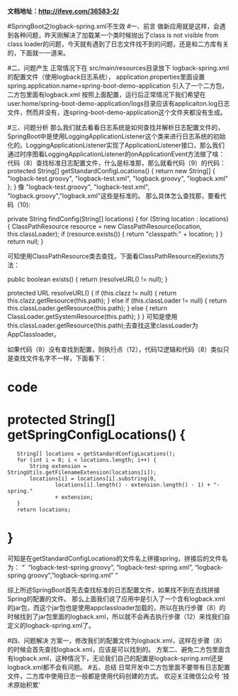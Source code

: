 **文档地址：http://ifeve.com/36583-2/**

#SpringBoot之logback-spring.xml不生效
#一、前言
做新应用就是这样，会遇到各种问题，昨天刚解决了加载某一个类时候抛出了class is not visible from class loader的问题，今天就有遇到了日志文件找不到的问题，还是和二方库有关的，下面就一一道来。

#二、问题产生
正常情况下在 src/main/resources目录放下 logback-spring.xml的配置文件（使用logback日志系统），
application.properties里面设置 spring.application.name=spring-boot-demo-application
引入了一个二方包，二方包里面有logback.xml
按照上面配置，运行后正常情况下我们希望在 user.home/spring-boot-demo-application/logs目录应该有applicaiton.log日志文件，然而并没有，连spring-boot-demo-application这个文件夹都没有生成。

#三、问题分析
那么我们就去看看日志系统是如何查找并解析日志配置文件的，SpringBoot中是使用LoggingApplicationListener这个类来进行日志系统的初始化的。LoggingApplicationListener实现了ApplicationListener接口，那么我们通过时序图看LoggingApplicationListener的onApplicationEvent方法做了啥：
代码（8）查找标准日志配置文件，什么是标准那，那么就看代码（9）的代码：
   protected String[] getStandardConfigLocations() {
       return new String[] { "logback-test.groovy", "logback-test.xml", "logback.groovy",
               "logback.xml" };
   }
像 "logback-test.groovy", "logback-test.xml", "logback.groovy","logback.xml"这些是标准的。
那么具体怎么查找那，要看代码（10):

   private String findConfig(String[] locations) {
       for (String location : locations) {
           ClassPathResource resource = new ClassPathResource(location,
                   this.classLoader);
           if (resource.exists()) {
               return "classpath:" + location;
           }
       }
       return null;
   }

可知使用ClassPathResource类去查找，下面看ClassPathResource的exists方法：

   public boolean exists() {
       return (resolveURL() != null);
   }

   
   protected URL resolveURL() {
       if (this.clazz != null) {
           return this.clazz.getResource(this.path);
       }
       else if (this.classLoader != null) {
           return this.classLoader.getResource(this.path);
       }
       else {
           return ClassLoader.getSystemResource(this.path);
       }
   }
可知是使用 this.classLoader.getResource(this.path);去查找这里classLoader为AppClassloader。

如果代码（8）没有查找到配置，则执行点（12），代码12逻辑和代码（8）类似只是查找文件名字不一样，下面看下：

# code 
#   protected String[] getSpringConfigLocations() {
       String[] locations = getStandardConfigLocations();
       for (int i = 0; i < locations.length; i++) {
           String extension = StringUtils.getFilenameExtension(locations[i]);
           locations[i] = locations[i].substring(0,
                   locations[i].length() - extension.length() - 1) + "-spring."
                   + extension;
       }
       return locations;
#   }


可知是在getStandardConfigLocations的文件名上拼接spring，拼接后的文件名为：
“` “logback-test-spring.groovy”, “logback-test-spring.xml”, “logback-spring.groovy”,”logback-spring.xml” “

综上所述SpringBoot首先去查找标准的日志配置文件，如果找不到在去找拼接Spring的配置的文件。
那么上面我们说了应用中是引入了一个含有logback.xml的jar包，而这个jar包也是使用appclassloader加载的，所以在执行步骤（8）的时候找到了jar包里面的logback.xml，所以就不会再去执行步骤（12）来找我们自定义的logback-spring.xml了。

#四、问题解决
方案一，修改我们的配置文件为logback.xml，这样在步骤（8）的时候会首先查找logback.xml，应该是可以找到的。
方案二、避免二方包里面含有logback.xml，这种情况下，无论我们自己的配置是logback-spring.xml还是logback.xml都不会有问题。
#五、总结
日常开发中二方包里面不要带有日志配置文件，二方库中使用日志一般都是使用代码创建的方式。
欢迎关注微信公众号 ‘技术原始积累’